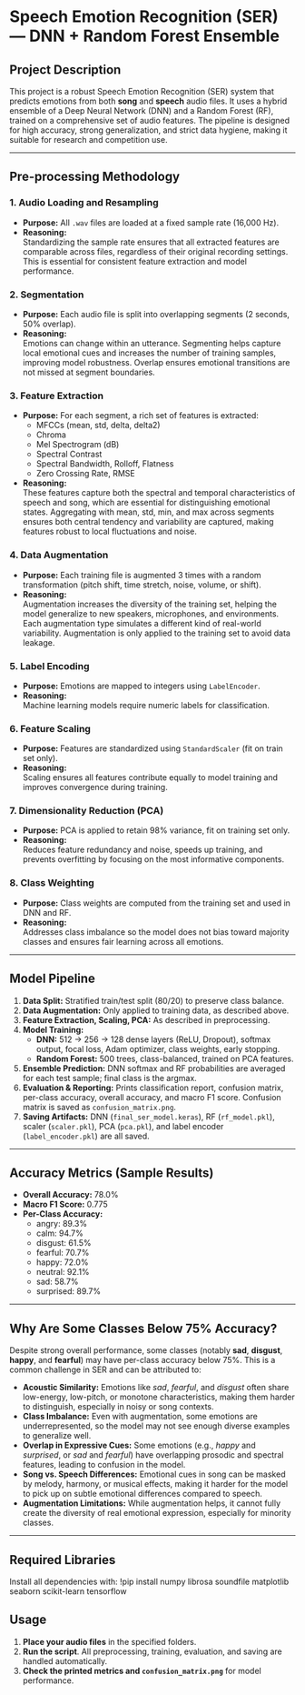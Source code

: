 # Speech Emotion Recognition (SER) — DNN + Random Forest Ensemble

## Project Description

This project is a robust Speech Emotion Recognition (SER) system that predicts emotions from both **song** and **speech** audio files. It uses a hybrid ensemble of a Deep Neural Network (DNN) and a Random Forest (RF), trained on a comprehensive set of audio features. The pipeline is designed for high accuracy, strong generalization, and strict data hygiene, making it suitable for research and competition use.

---

## Pre-processing Methodology

### 1. Audio Loading and Resampling
- **Purpose:** All `.wav` files are loaded at a fixed sample rate (16,000 Hz).
- **Reasoning:**  
  Standardizing the sample rate ensures that all extracted features are comparable across files, regardless of their original recording settings. This is essential for consistent feature extraction and model performance.

### 2. Segmentation
- **Purpose:** Each audio file is split into overlapping segments (2 seconds, 50% overlap).
- **Reasoning:**  
  Emotions can change within an utterance. Segmenting helps capture local emotional cues and increases the number of training samples, improving model robustness. Overlap ensures emotional transitions are not missed at segment boundaries.

### 3. Feature Extraction
- **Purpose:** For each segment, a rich set of features is extracted:
  - MFCCs (mean, std, delta, delta2)
  - Chroma
  - Mel Spectrogram (dB)
  - Spectral Contrast
  - Spectral Bandwidth, Rolloff, Flatness
  - Zero Crossing Rate, RMSE
- **Reasoning:**  
  These features capture both the spectral and temporal characteristics of speech and song, which are essential for distinguishing emotional states. Aggregating with mean, std, min, and max across segments ensures both central tendency and variability are captured, making features robust to local fluctuations and noise.

### 4. Data Augmentation
- **Purpose:** Each training file is augmented 3 times with a random transformation (pitch shift, time stretch, noise, volume, or shift).
- **Reasoning:**  
  Augmentation increases the diversity of the training set, helping the model generalize to new speakers, microphones, and environments. Each augmentation type simulates a different kind of real-world variability. Augmentation is only applied to the training set to avoid data leakage.

### 5. Label Encoding
- **Purpose:** Emotions are mapped to integers using `LabelEncoder`.
- **Reasoning:**  
  Machine learning models require numeric labels for classification.

### 6. Feature Scaling
- **Purpose:** Features are standardized using `StandardScaler` (fit on train set only).
- **Reasoning:**  
  Scaling ensures all features contribute equally to model training and improves convergence during training.

### 7. Dimensionality Reduction (PCA)
- **Purpose:** PCA is applied to retain 98% variance, fit on training set only.
- **Reasoning:**  
  Reduces feature redundancy and noise, speeds up training, and prevents overfitting by focusing on the most informative components.

### 8. Class Weighting
- **Purpose:** Class weights are computed from the training set and used in DNN and RF.
- **Reasoning:**  
  Addresses class imbalance so the model does not bias toward majority classes and ensures fair learning across all emotions.

---

## Model Pipeline

1. **Data Split:** Stratified train/test split (80/20) to preserve class balance.
2. **Data Augmentation:** Only applied to training data, as described above.
3. **Feature Extraction, Scaling, PCA:** As described in preprocessing.
4. **Model Training:**
    - **DNN:** 512 → 256 → 128 dense layers (ReLU, Dropout), softmax output, focal loss, Adam optimizer, class weights, early stopping.
    - **Random Forest:** 500 trees, class-balanced, trained on PCA features.
5. **Ensemble Prediction:** DNN softmax and RF probabilities are averaged for each test sample; final class is the argmax.
6. **Evaluation & Reporting:** Prints classification report, confusion matrix, per-class accuracy, overall accuracy, and macro F1 score. Confusion matrix is saved as `confusion_matrix.png`.
7. **Saving Artifacts:** DNN (`final_ser_model.keras`), RF (`rf_model.pkl`), scaler (`scaler.pkl`), PCA (`pca.pkl`), and label encoder (`label_encoder.pkl`) are all saved.

---

## Accuracy Metrics (Sample Results)

- **Overall Accuracy:** 78.0%
- **Macro F1 Score:** 0.775
- **Per-Class Accuracy:**
    - angry:     89.3%
    - calm:      94.7%
    - disgust:   61.5%
    - fearful:   70.7%
    - happy:     72.0%
    - neutral:   92.1%
    - sad:       58.7%
    - surprised: 89.7%

---

## Why Are Some Classes Below 75% Accuracy?

Despite strong overall performance, some classes (notably **sad**, **disgust**, **happy**, and **fearful**) may have per-class accuracy below 75%. This is a common challenge in SER and can be attributed to:

- **Acoustic Similarity:** Emotions like *sad*, *fearful*, and *disgust* often share low-energy, low-pitch, or monotone characteristics, making them harder to distinguish, especially in noisy or song contexts.
- **Class Imbalance:** Even with augmentation, some emotions are underrepresented, so the model may not see enough diverse examples to generalize well.
- **Overlap in Expressive Cues:** Some emotions (e.g., *happy* and *surprised*, or *sad* and *fearful*) have overlapping prosodic and spectral features, leading to confusion in the model.
- **Song vs. Speech Differences:** Emotional cues in song can be masked by melody, harmony, or musical effects, making it harder for the model to pick up on subtle emotional differences compared to speech.
- **Augmentation Limitations:** While augmentation helps, it cannot fully create the diversity of real emotional expression, especially for minority classes.

---

## Required Libraries

Install all dependencies with:
!pip install numpy librosa soundfile matplotlib seaborn scikit-learn tensorflow

## Usage

1. **Place your audio files** in the specified folders.
2. **Run the script**. All preprocessing, training, evaluation, and saving are handled automatically.
3. **Check the printed metrics and `confusion_matrix.png`** for model performance.
